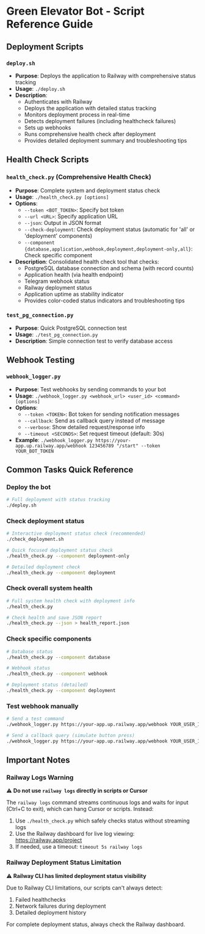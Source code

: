 # Green Elevator Bot - Script Reference Guide

## Deployment Scripts

### `deploy.sh`
- **Purpose**: Deploys the application to Railway with comprehensive status tracking
- **Usage**: `./deploy.sh`
- **Description**: 
  - Authenticates with Railway
  - Deploys the application with detailed status tracking
  - Monitors deployment process in real-time
  - Detects deployment failures (including healthcheck failures)
  - Sets up webhooks
  - Runs comprehensive health check after deployment
  - Provides detailed deployment summary and troubleshooting tips

## Health Check Scripts

### `health_check.py` (Comprehensive Health Check)
- **Purpose**: Complete system and deployment status check
- **Usage**: `./health_check.py [options]`
- **Options**:
  - `--token <BOT_TOKEN>`: Specify bot token
  - `--url <URL>`: Specify application URL
  - `--json`: Output in JSON format
  - `--check-deployment`: Check deployment status (automatic for 'all' or 'deployment' components)
  - `--component {database,application,webhook,deployment,deployment-only,all}`: Check specific component
- **Description**: Consolidated health check tool that checks:
  - PostgreSQL database connection and schema (with record counts)
  - Application health (via health endpoint)
  - Telegram webhook status
  - Railway deployment status
  - Application uptime as stability indicator
  - Provides color-coded status indicators and troubleshooting tips

### `test_pg_connection.py`
- **Purpose**: Quick PostgreSQL connection test
- **Usage**: `./test_pg_connection.py`
- **Description**: Simple connection test to verify database access

## Webhook Testing

### `webhook_logger.py`
- **Purpose**: Test webhooks by sending commands to your bot
- **Usage**: `./webhook_logger.py <webhook_url> <user_id> <command> [options]`
- **Options**:
  - `--token <TOKEN>`: Bot token for sending notification messages
  - `--callback`: Send as callback query instead of message
  - `--verbose`: Show detailed request/response info
  - `--timeout <SECONDS>`: Set request timeout (default: 30s)
- **Example**: `./webhook_logger.py https://your-app.up.railway.app/webhook 123456789 "/start" --token YOUR_BOT_TOKEN`

## Common Tasks Quick Reference

### Deploy the bot
```bash
# Full deployment with status tracking
./deploy.sh
```

### Check deployment status
```bash
# Interactive deployment status check (recommended)
./check_deployment.sh

# Quick focused deployment status check
./health_check.py --component deployment-only

# Detailed deployment check
./health_check.py --component deployment
```

### Check overall system health
```bash
# Full system health check with deployment info
./health_check.py

# Check health and save JSON report
./health_check.py --json > health_report.json
```

### Check specific components
```bash
# Database status
./health_check.py --component database

# Webhook status
./health_check.py --component webhook

# Deployment status (detailed)
./health_check.py --component deployment
```

### Test webhook manually
```bash
# Send a test command
./webhook_logger.py https://your-app.up.railway.app/webhook YOUR_USER_ID "/start" --token YOUR_BOT_TOKEN

# Send a callback query (simulate button press)
./webhook_logger.py https://your-app.up.railway.app/webhook YOUR_USER_ID "some_callback_data" --callback --token YOUR_BOT_TOKEN
```

## Important Notes

### Railway Logs Warning

⚠️ **Do not use `railway logs` directly in scripts or Cursor**

The `railway logs` command streams continuous logs and waits for input (Ctrl+C to exit), which can hang Cursor or scripts. Instead:

1. Use `./health_check.py` which safely checks status without streaming logs
2. Use the Railway dashboard for live log viewing: https://railway.app/project
3. If needed, use a timeout: `timeout 5s railway logs`

### Railway Deployment Status Limitation

⚠️ **Railway CLI has limited deployment status visibility**

Due to Railway CLI limitations, our scripts can't always detect:
1. Failed healthchecks
2. Network failures during deployment
3. Detailed deployment history

For complete deployment status, always check the Railway dashboard.